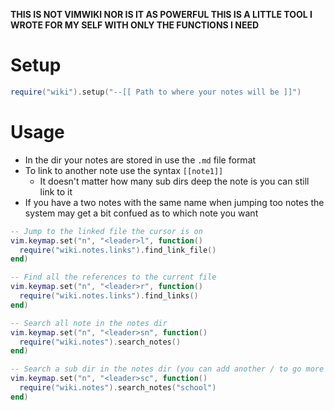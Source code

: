 **THIS IS NOT VIMWIKI NOR IS IT AS POWERFUL THIS IS A LITTLE TOOL I WROTE FOR MY SELF WITH ONLY THE FUNCTIONS I NEED**

# Setup
```lua
require("wiki").setup("--[[ Path to where your notes will be ]]")
```

# Usage
* In the dir your notes are stored in use the `.md` file format
* To link to another note use the syntax `[[note1]]`
    * It doesn't matter how many sub dirs deep the note is you can still link to it
* If you have a two notes with the same name when jumping too notes the system may get a bit confued as to which note you want

```lua
-- Jump to the linked file the cursor is on
vim.keymap.set("n", "<leader>l", function()
  require("wiki.notes.links").find_link_file()
end)

-- Find all the references to the current file
vim.keymap.set("n", "<leader>r", function()
  require("wiki.notes.links").find_links()
end)

-- Search all note in the notes dir
vim.keymap.set("n", "<leader>sn", function()
  require("wiki.notes").search_notes()
end)

-- Search a sub dir in the notes dir (you can add another / to go more dirs deep)
vim.keymap.set("n", "<leader>sc", function()
  require("wiki.notes").search_notes("school")
end)
```

